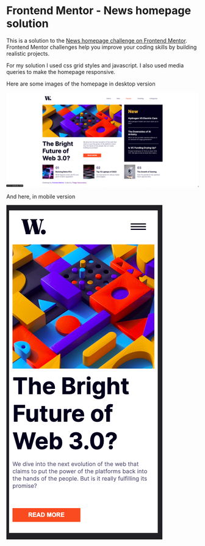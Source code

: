 # Frontend Mentor - News homepage solution

This is a solution to the [News homepage challenge on Frontend Mentor](https://www.frontendmentor.io/challenges/news-homepage-H6SWTa1MFl). Frontend Mentor challenges help you improve your coding skills by building realistic projects. 

For my solution I used css grid styles and javascript. I also used media queries to make the homepage responsive.

Here are some images of the homepage in desktop version

![desktop version](./design/my-solution-desktop.png)

And here, in mobile version

![mobile version](./design/my-solution-mobile.png)
